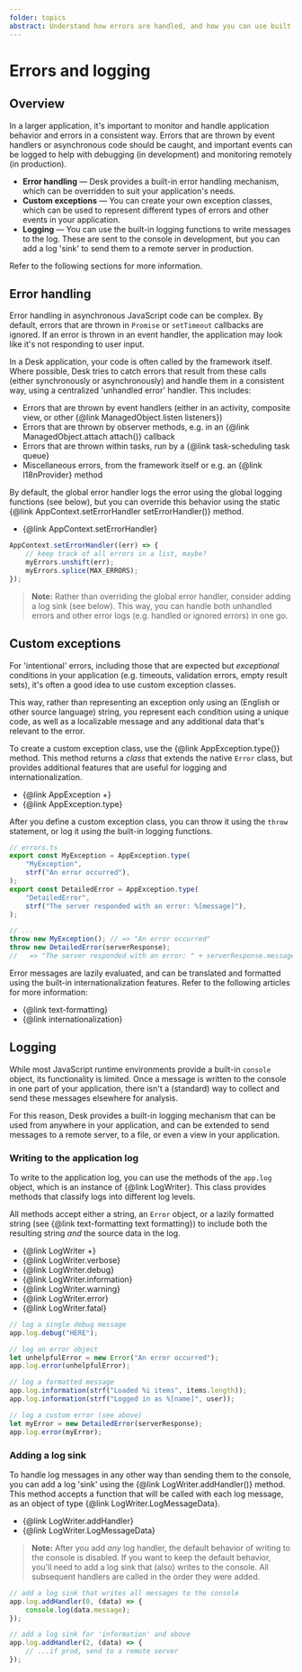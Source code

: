 ```yaml
---
folder: topics
abstract: Understand how errors are handled, and how you can use built-in logging features to help observe and debug your application.
---
```


# Errors and logging

## Overview <!--{#overview}-->

In a larger application, it's important to monitor and handle application behavior and errors in a consistent way. Errors that are thrown by event handlers or asynchronous code should be caught, and important events can be logged to help with debugging (in development) and monitoring remotely (in production).

- **Error handling** — Desk provides a built-in error handling mechanism, which can be overridden to suit your application's needs.
- **Custom exceptions** — You can create your own exception classes, which can be used to represent different types of errors and other events in your application.
- **Logging** — You can use the built-in logging functions to write messages to the log. These are sent to the console in development, but you can add a log 'sink' to send them to a remote server in production.

Refer to the following sections for more information.

## Error handling <!--{#error-handling}-->

Error handling in asynchronous JavaScript code can be complex. By default, errors that are thrown in `Promise` or `setTimeout` callbacks are ignored. If an error is thrown in an event handler, the application may look like it's not responding to user input.

In a Desk application, your code is often called by the framework itself. Where possible, Desk tries to catch errors that result from these calls (either synchronously or asynchronously) and handle them in a consistent way, using a centralized 'unhandled error' handler. This includes:

- Errors that are thrown by event handlers (either in an activity, composite view, or other {@link ManagedObject.listen listeners})
- Errors that are thrown by observer methods, e.g. in an {@link ManagedObject.attach attach()} callback
- Errors that are thrown within tasks, run by a {@link task-scheduling task queue}
- Miscellaneous errors, from the framework itself or e.g. an {@link I18nProvider} method

By default, the global error handler logs the error using the global logging functions (see below), but you can override this behavior using the static {@link AppContext.setErrorHandler setErrorHandler()} method.

- {@link AppContext.setErrorHandler}

```ts
AppContext.setErrorHandler((err) => {
	// keep track of all errors in a list, maybe?
	myErrors.unshift(err);
	myErrors.splice(MAX_ERRORS);
});
```

> **Note:** Rather than overriding the global error handler, consider adding a log sink (see below). This way, you can handle both unhandled errors and other error logs (e.g. handled or ignored errors) in one go.

## Custom exceptions <!--{#custom-exceptions}-->

For 'intentional' errors, including those that are expected but _exceptional_ conditions in your application (e.g. timeouts, validation errors, empty result sets), it's often a good idea to use custom exception classes.

This way, rather than representing an exception only using an (English or other source language) string, you represent each condition using a unique code, as well as a localizable message and any additional data that's relevant to the error.

To create a custom exception class, use the {@link AppException.type()} method. This method returns a _class_ that extends the native `Error` class, but provides additional features that are useful for logging and internationalization.

- {@link AppException +}
- {@link AppException.type}

After you define a custom exception class, you can throw it using the `throw` statement, or log it using the built-in logging functions.

```ts
// errors.ts
export const MyException = AppException.type(
	"MyException",
	strf("An error occurred"),
);
export const DetailedError = AppException.type(
	"DetailedError",
	strf("The server responded with an error: %[message]"),
);

// ...
throw new MyException(); // => "An error occurred"
throw new DetailedError(serverResponse);
//   => "The server responded with an error: " + serverResponse.message
```

Error messages are lazily evaluated, and can be translated and formatted using the built-in internationalization features. Refer to the following articles for more information:

- {@link text-formatting}
- {@link internationalization}

## Logging <!--{#logging}-->

While most JavaScript runtime environments provide a built-in `console` object, its functionality is limited. Once a message is written to the console in one part of your application, there isn't a (standard) way to collect and send these messages elsewhere for analysis.

For this reason, Desk provides a built-in logging mechanism that can be used from anywhere in your application, and can be extended to send messages to a remote server, to a file, or even a view in your application.

### Writing to the application log

To write to the application log, you can use the methods of the `app.log` object, which is an instance of {@link LogWriter}. This class provides methods that classify logs into different log levels.

All methods accept either a string, an `Error` object, or a lazily formatted string (see {@link text-formatting text formatting}) to include both the resulting string _and_ the source data in the log.

- {@link LogWriter +}
- {@link LogWriter.verbose}
- {@link LogWriter.debug}
- {@link LogWriter.information}
- {@link LogWriter.warning}
- {@link LogWriter.error}
- {@link LogWriter.fatal}

```ts
// log a single debug message
app.log.debug("HERE");

// log an error object
let unhelpfulError = new Error("An error occurred");
app.log.error(unhelpfulError);

// log a formatted message
app.log.information(strf("Loaded %i items", items.length));
app.log.information(strf("Logged in as %[name]", user));

// log a custom error (see above)
let myError = new DetailedError(serverResponse);
app.log.error(myError);
```

### Adding a log sink

To handle log messages in any other way than sending them to the console, you can add a log 'sink' using the {@link LogWriter.addHandler()} method. This method accepts a function that will be called with each log message, as an object of type {@link LogWriter.LogMessageData}.

- {@link LogWriter.addHandler}
- {@link LogWriter.LogMessageData}

> **Note:** After you add _any_ log handler, the default behavior of writing to the console is disabled. If you want to keep the default behavior, you'll need to add a log sink that (also) writes to the console. All subsequent handlers are called in the order they were added.

```ts
// add a log sink that writes all messages to the console
app.log.addHandler(0, (data) => {
	console.log(data.message);
});

// add a log sink for 'information' and above
app.log.addHandler(2, (data) => {
	// ...if prod, send to a remote server
});
```
